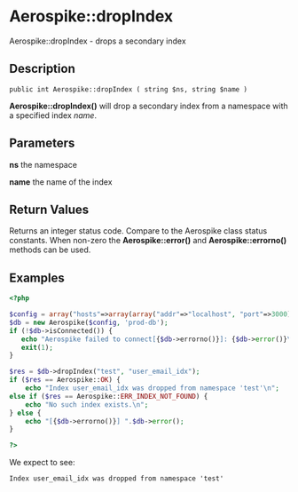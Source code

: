 
# Aerospike::dropIndex

Aerospike::dropIndex - drops a secondary index

## Description

```
public int Aerospike::dropIndex ( string $ns, string $name )
```

**Aerospike::dropIndex()** will drop a secondary index from
a namespace with a specified index *name*.

## Parameters

**ns** the namespace

**name** the name of the index

## Return Values

Returns an integer status code.  Compare to the Aerospike class status
constants.  When non-zero the **Aerospike::error()** and
**Aerospike::errorno()** methods can be used.

## Examples

```php
<?php

$config = array("hosts"=>array(array("addr"=>"localhost", "port"=>3000));
$db = new Aerospike($config, 'prod-db');
if (!$db->isConnected()) {
   echo "Aerospike failed to connect[{$db->errorno()}]: {$db->error()}\n";
   exit(1);
}

$res = $db->dropIndex("test", "user_email_idx");
if ($res == Aerospike::OK) {
    echo "Index user_email_idx was dropped from namespace 'test'\n";
else if ($res == Aerospike::ERR_INDEX_NOT_FOUND) {
    echo "No such index exists.\n";
} else {
    echo "[{$db->errorno()}] ".$db->error();
}

?>
```

We expect to see:

```
Index user_email_idx was dropped from namespace 'test'
```

